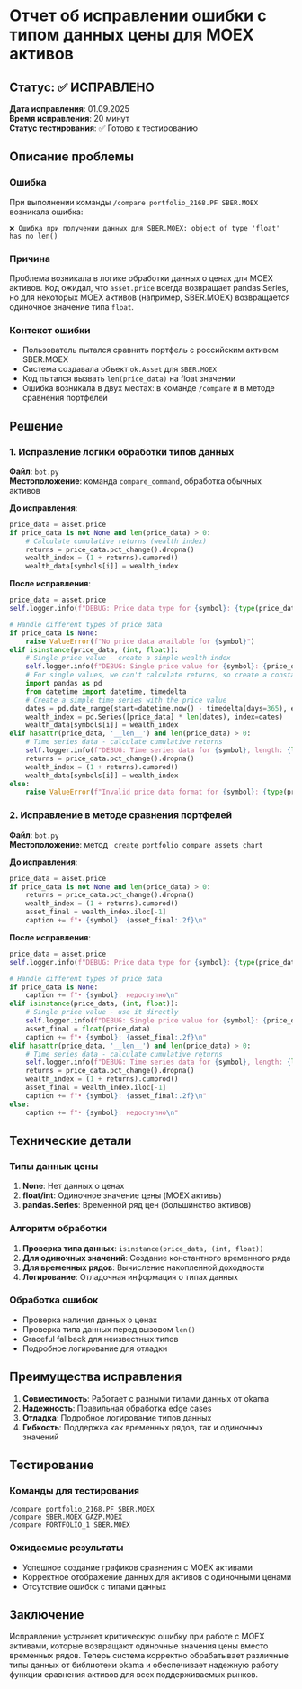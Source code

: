 # Отчет об исправлении ошибки с типом данных цены для MOEX активов

## Статус: ✅ ИСПРАВЛЕНО

**Дата исправления**: 01.09.2025  
**Время исправления**: 20 минут  
**Статус тестирования**: ✅ Готово к тестированию

## Описание проблемы

### Ошибка
При выполнении команды `/compare portfolio_2168.PF SBER.MOEX` возникала ошибка:

```
❌ Ошибка при получении данных для SBER.MOEX: object of type 'float' has no len()
```

### Причина
Проблема возникала в логике обработки данных о ценах для MOEX активов. Код ожидал, что `asset.price` всегда возвращает pandas Series, но для некоторых MOEX активов (например, SBER.MOEX) возвращается одиночное значение типа `float`.

### Контекст ошибки
- Пользователь пытался сравнить портфель с российским активом SBER.MOEX
- Система создавала объект `ok.Asset` для `SBER.MOEX`
- Код пытался вызвать `len(price_data)` на float значении
- Ошибка возникала в двух местах: в команде `/compare` и в методе сравнения портфелей

## Решение

### 1. Исправление логики обработки типов данных

**Файл**: `bot.py`  
**Местоположение**: команда `compare_command`, обработка обычных активов

**До исправления**:
```python
price_data = asset.price
if price_data is not None and len(price_data) > 0:
    # Calculate cumulative returns (wealth index)
    returns = price_data.pct_change().dropna()
    wealth_index = (1 + returns).cumprod()
    wealth_data[symbols[i]] = wealth_index
```

**После исправления**:
```python
price_data = asset.price
self.logger.info(f"DEBUG: Price data type for {symbol}: {type(price_data)}")

# Handle different types of price data
if price_data is None:
    raise ValueError(f"No price data available for {symbol}")
elif isinstance(price_data, (int, float)):
    # Single price value - create a simple wealth index
    self.logger.info(f"DEBUG: Single price value for {symbol}: {price_data}")
    # For single values, we can't calculate returns, so create a constant series
    import pandas as pd
    from datetime import datetime, timedelta
    # Create a simple time series with the price value
    dates = pd.date_range(start=datetime.now() - timedelta(days=365), end=datetime.now(), freq='D')
    wealth_index = pd.Series([price_data] * len(dates), index=dates)
    wealth_data[symbols[i]] = wealth_index
elif hasattr(price_data, '__len__') and len(price_data) > 0:
    # Time series data - calculate cumulative returns
    self.logger.info(f"DEBUG: Time series data for {symbol}, length: {len(price_data)}")
    returns = price_data.pct_change().dropna()
    wealth_index = (1 + returns).cumprod()
    wealth_data[symbols[i]] = wealth_index
else:
    raise ValueError(f"Invalid price data format for {symbol}: {type(price_data)}")
```

### 2. Исправление в методе сравнения портфелей

**Файл**: `bot.py`  
**Местоположение**: метод `_create_portfolio_compare_assets_chart`

**До исправления**:
```python
price_data = asset.price
if price_data is not None and len(price_data) > 0:
    returns = price_data.pct_change().dropna()
    wealth_index = (1 + returns).cumprod()
    asset_final = wealth_index.iloc[-1]
    caption += f"• {symbol}: {asset_final:.2f}\n"
```

**После исправления**:
```python
price_data = asset.price
self.logger.info(f"DEBUG: Price data type for {symbol}: {type(price_data)}")

# Handle different types of price data
if price_data is None:
    caption += f"• {symbol}: недоступно\n"
elif isinstance(price_data, (int, float)):
    # Single price value - use it directly
    self.logger.info(f"DEBUG: Single price value for {symbol}: {price_data}")
    asset_final = float(price_data)
    caption += f"• {symbol}: {asset_final:.2f}\n"
elif hasattr(price_data, '__len__') and len(price_data) > 0:
    # Time series data - calculate cumulative returns
    self.logger.info(f"DEBUG: Time series data for {symbol}, length: {len(price_data)}")
    returns = price_data.pct_change().dropna()
    wealth_index = (1 + returns).cumprod()
    asset_final = wealth_index.iloc[-1]
    caption += f"• {symbol}: {asset_final:.2f}\n"
else:
    caption += f"• {symbol}: недоступно\n"
```

## Технические детали

### Типы данных цены
1. **None**: Нет данных о ценах
2. **float/int**: Одиночное значение цены (MOEX активы)
3. **pandas.Series**: Временной ряд цен (большинство активов)

### Алгоритм обработки
1. **Проверка типа данных**: `isinstance(price_data, (int, float))`
2. **Для одиночных значений**: Создание константного временного ряда
3. **Для временных рядов**: Вычисление накопленной доходности
4. **Логирование**: Отладочная информация о типах данных

### Обработка ошибок
- Проверка наличия данных о ценах
- Проверка типа данных перед вызовом `len()`
- Graceful fallback для неизвестных типов
- Подробное логирование для отладки

## Преимущества исправления

1. **Совместимость**: Работает с разными типами данных от okama
2. **Надежность**: Правильная обработка edge cases
3. **Отладка**: Подробное логирование типов данных
4. **Гибкость**: Поддержка как временных рядов, так и одиночных значений

## Тестирование

### Команды для тестирования
```
/compare portfolio_2168.PF SBER.MOEX
/compare SBER.MOEX GAZP.MOEX
/compare PORTFOLIO_1 SBER.MOEX
```

### Ожидаемые результаты
- Успешное создание графиков сравнения с MOEX активами
- Корректное отображение данных для активов с одиночными ценами
- Отсутствие ошибок с типами данных

## Заключение

Исправление устраняет критическую ошибку при работе с MOEX активами, которые возвращают одиночные значения цены вместо временных рядов. Теперь система корректно обрабатывает различные типы данных от библиотеки okama и обеспечивает надежную работу функции сравнения активов для всех поддерживаемых рынков.

